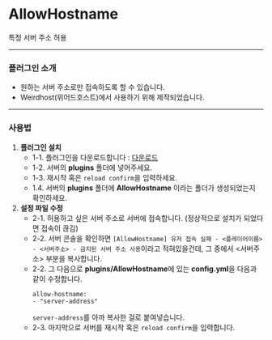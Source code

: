 # AllowHostname

특정 서버 주소 허용

---
### 플러그인 소개
* 원하는 서버 주소로만 접속하도록 할 수 있습니다.
* Weirdhost(위어드호스트)에서 사용하기 위해 제작되었습니다.
---
### 사용법
1. **플러그인 설치**
   - 1-1. 플러그인을 다운로드합니다 : [다운로드](https://github.com/cape12/AllowHostname/releases/download/v1.0/AllowHostname.jar)
   - 1-2. 서버의 **plugins** 폴더에 넣어주세요.
   - 1-3. 재시작 혹은 `reload confirm`을 입력하세요.
   - 1.4. 서버의 **plugins** 폴더에 **AllowHostname** 이라는 폴더가 생성되었는지 확인하세요.
2. **설정 파일 수정**
   - 2-1. 허용하고 싶은 서버 주소로 서버에 접속합니다. (정상적으로 설치가 되었다면 접속이 끊김)
   - 2-2. 서버 콘솔을 확인하면 `[AllowHostname] 유저 접속 실패 - <플레이어이름> - <서버주소> - 금지된 서버 주소 사용`이라고 적혀있을건데, 그 중에서 <서버주소> 부분을 복사합니다.
   - 2-2. 그 다음으로 **plugins/AllowHostname**에 있는 **config.yml**을 다음과 같이 수정합니다.
      ```
      allow-hostname:
      - "server-address"
      ```
      `server-address`를 아까 복사한 걸로 붙여넣습니다.
   - 2-3. 마지막으로 서버를 재시작 혹은 `reload confirm`을 입력합니다.
